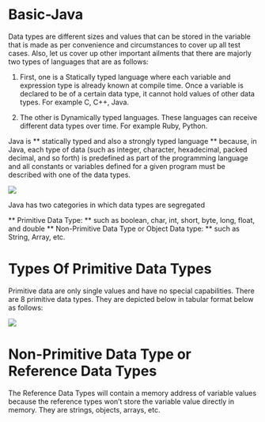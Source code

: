 # Basic-Java

Data types are different sizes and values that can be stored in the variable that is made as per convenience and circumstances to cover up all test cases. Also, let us cover up other important ailments that there are majorly two types of languages that are as follows:

1. First, one is a Statically typed language where each variable and expression type is already known at compile time. Once a variable is declared to be of a certain data type, it cannot hold values of other data types. For example C, C++, Java.

2. The other is Dynamically typed languages. These languages can receive different data types over time. For example Ruby, Python.


Java is ** statically typed and also a strongly typed language ** because, in Java, each type of data (such as integer, character, hexadecimal, packed decimal, and so forth) is predefined as part of the programming language and all constants or variables defined for a given program must be described with one of the data types.


<img src="https://media.geeksforgeeks.org/wp-content/cdn-uploads/20191105111644/Data-types-in-Java.jpg" />


Java has two categories in which data types are segregated

** Primitive Data Type: ** such as boolean, char, int, short, byte, long, float, and double
** Non-Primitive Data Type or Object Data type: ** such as String, Array, etc.


# Types Of Primitive Data Types
Primitive data are only single values and have no special capabilities. There are 8 primitive data types. They are depicted below in tabular format below as follows: 


<img src="https://media.geeksforgeeks.org/wp-content/cdn-uploads/20191105122725/Primitive-Data-Types-in-Java-4.jpg" />


# Non-Primitive Data Type or Reference Data Types
                                                               
The Reference Data Types will contain a memory address of variable values because the reference types won’t store the variable value directly in memory. They are strings, objects, arrays, etc.                                                                
